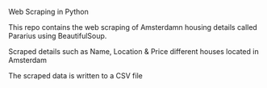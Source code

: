 
Web Scraping in Python

This repo contains the web scraping of Amsterdamn housing details called Pararius using BeautifulSoup.

Scraped details such as Name, Location & Price different houses located in Amsterdam

The scraped data is written to a CSV file


